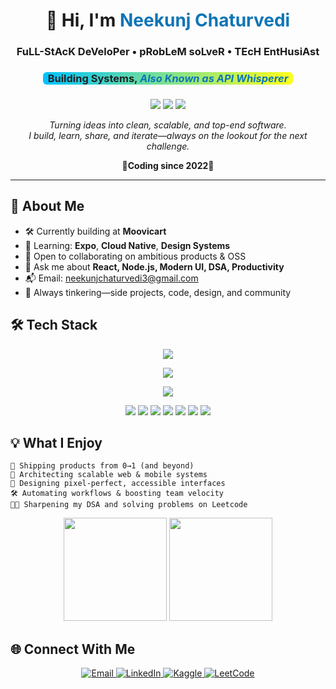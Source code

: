 <div align="center">

<h1>👋 Hi, I'm <span style="color:#0e75b6;"><strong>Neekunj Chaturvedi</strong></span></h1>

<!-- Glitch/ASCII/Code headline style -->
<h3>
  FuLL-StAcK DeVeloPer &bull; pRobLeM soLveR &bull; TEcH EntHusiAst
</h3>

<!-- Emoji divider headline style -->


<!-- Gradient/Highlight headline style -->
<h3>
  <span style="background: linear-gradient(90deg, #00c3ff 0%, #ffff1c 100%); color: #222; padding: 0 8px; border-radius: 6px;">
    Building Systems,  <span style="font-style:italic; color:#0e75b6;">Also Known as API Whisperer</span>
  </span>
</h3>

<!-- Meme/fun title -->
<h3>
  
</h3>

<p align="center">
  <img src="https://img.shields.io/badge/Status-Always%20Shipping-success?style=flat-square&logo=github" />
  <img src="https://img.shields.io/badge/Stack-React,%20Node,%20Express,%20NoSQL-blueviolet?style=flat-square" />
  <img src="https://img.shields.io/badge/Focus-DSA%20%26%20System Design-blue?style=flat-square" />
</p>

<p>
  <em>
    Turning ideas into clean, scalable, and top-end software.<br>
    I build, learn, share, and iterate—always on the lookout for the next challenge.<br>
   
  </em> <strong>🚀Coding since 2022💪</strong>
</p>

</div>

---




## 🚩 About Me

- 🛠️ Currently building at <b>Moovicart</b>
- 🌱 Learning: <b>Expo</b>, <b>Cloud Native</b>, <b>Design Systems</b>
- 🤝 Open to collaborating on ambitious products & OSS
- 💬 Ask me about <b>React, Node.js, Modern UI, DSA, Productivity</b>
- 📬 Email: <a href="mailto:neekunjchaturvedi3@gmail.com">neekunjchaturvedi3@gmail.com</a>
- 🧠 Always tinkering—side projects, code, design, and community




## 🛠️ Tech Stack

<div align="center">


<img src="https://skillicons.dev/icons?i=js,ts,python,html,css,java" /><br>





<img src="https://skillicons.dev/icons?i=react,nextjs,redux,tailwind,bootstrap,materialui,figma" /><br>





<img src="https://skillicons.dev/icons?i=nodejs,express,mongodb,postgres,mysql,postman" /><br>




<img src="https://img.shields.io/badge/VSCode-007ACC?style=for-the-badge&logo=visual-studio-code&logoColor=white" />
<img src="https://img.shields.io/badge/Postman-FF6C37?style=for-the-badge&logo=postman&logoColor=white" />
<img src="https://img.shields.io/badge/Vercel-000?style=for-the-badge&logo=vercel&logoColor=white" />
<img src="https://img.shields.io/badge/Netlify-00C7B7?style=for-the-badge&logo=netlify&logoColor=white" />
<img src="https://img.shields.io/badge/GitHub-181717?style=for-the-badge&logo=github&logoColor=white" />
<img src="https://img.shields.io/badge/Heroku-430098?style=for-the-badge&logo=heroku&logoColor=white" />
<img src="https://img.shields.io/badge/Linux-FCC624?style=for-the-badge&logo=linux&logoColor=black" />


</div>


## 💡 What I Enjoy

```log
🚀 Shipping products from 0→1 (and beyond)
🧩 Architecting scalable web & mobile systems
🎨 Designing pixel-perfect, accessible interfaces
🛠️ Automating workflows & boosting team velocity
🧑‍💻 Sharpening my DSA and solving problems on Leetcode
```


<div align="center">

<img src="https://github-readme-stats.vercel.app/api?username=neekunjchaturvedi&show_icons=true&theme=dark&hide_border=true" height="165" />
<img src="https://github-readme-streak-stats.herokuapp.com?user=neekunjchaturvedi&theme=dark&hide_border=true" height="165" />

</div>


## 🌐 Connect With Me

<p align="center">
  <a href="mailto:neekunjchaturvedi3@gmail.com">
    <img src="https://img.shields.io/badge/Email-D14836?style=for-the-badge&logo=gmail&logoColor=white" alt="Email" />
  </a>
  <a href="https://linkedin.com/in/neekunj-chaturvedi-293223257/" target="_blank">
    <img src="https://img.shields.io/badge/LinkedIn-0A66C2?style=for-the-badge&logo=linkedin&logoColor=white" alt="LinkedIn" />
  </a>
 
  <a href="https://kaggle.com/neekunjchaturvedi" target="_blank">
    <img src="https://img.shields.io/badge/Kaggle-20BEFF?style=for-the-badge&logo=kaggle&logoColor=white" alt="Kaggle" />
  </a>
  <a href="https://leetcode.com/neekunjchaturvedi3" target="_blank">
    <img src="https://img.shields.io/badge/LeetCode-FFA116?style=for-the-badge&logo=leetcode&logoColor=white" alt="LeetCode" />
  </a>
</p>

